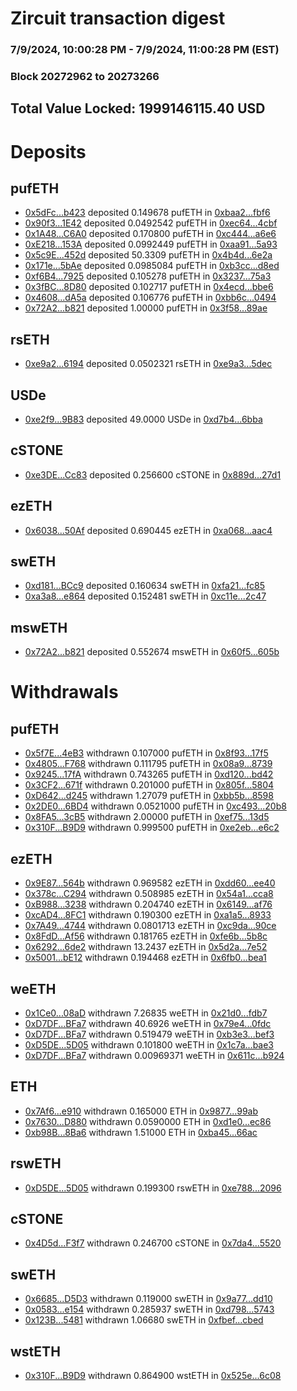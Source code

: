 # Zircuit transaction digest
### 7/9/2024, 10:00:28 PM - 7/9/2024, 11:00:28 PM (EST)
### Block 20272962 to 20273266

## Total Value Locked: 1999146115.40 USD

# Deposits
## pufETH
- [0x5dFc...b423](https://etherscan.io/address/0x5dFc304e859C01bB2B116E4C61091249eDB9b423) deposited 0.149678 pufETH in [0xbaa2...fbf6](https://etherscan.io/tx/0x5dFc304e859C01bB2B116E4C61091249eDB9b423)
- [0x90f3...1E42](https://etherscan.io/address/0x90f311b93cA772751D985Fe1855675ee61b31E42) deposited 0.0492542 pufETH in [0xec64...4cbf](https://etherscan.io/tx/0x90f311b93cA772751D985Fe1855675ee61b31E42)
- [0x1A48...C6A0](https://etherscan.io/address/0x1A487cc058693d539b35299faE5c4Fb62676C6A0) deposited 0.170800 pufETH in [0xc444...a6e6](https://etherscan.io/tx/0x1A487cc058693d539b35299faE5c4Fb62676C6A0)
- [0xE218...153A](https://etherscan.io/address/0xE218088d8324ed6Bb6880D59aF9cEa66F19d153A) deposited 0.0992449 pufETH in [0xaa91...5a93](https://etherscan.io/tx/0xE218088d8324ed6Bb6880D59aF9cEa66F19d153A)
- [0x5c9E...452d](https://etherscan.io/address/0x5c9E30def85334e587Cf36EB07bdd6A72Bf1452d) deposited 50.3309 pufETH in [0x4b4d...6e2a](https://etherscan.io/tx/0x5c9E30def85334e587Cf36EB07bdd6A72Bf1452d)
- [0x171e...5bAe](https://etherscan.io/address/0x171e34E0d96E8b4FF639d4c9C61e2b6Fe76b5bAe) deposited 0.0985084 pufETH in [0xb3cc...d8ed](https://etherscan.io/tx/0x171e34E0d96E8b4FF639d4c9C61e2b6Fe76b5bAe)
- [0xf6B4...7925](https://etherscan.io/address/0xf6B41e2b6ff61ee6aB3c67e081D9d0f1aC987925) deposited 0.105278 pufETH in [0x3237...75a3](https://etherscan.io/tx/0xf6B41e2b6ff61ee6aB3c67e081D9d0f1aC987925)
- [0x3fBC...8D80](https://etherscan.io/address/0x3fBC1b36EFcDFE74720d71c86e04E4982E238D80) deposited 0.102717 pufETH in [0x4ecd...bbe6](https://etherscan.io/tx/0x3fBC1b36EFcDFE74720d71c86e04E4982E238D80)
- [0x4608...dA5a](https://etherscan.io/address/0x46084a80348e8A565e5da1e446E0b9E9Baa0dA5a) deposited 0.106776 pufETH in [0xbb6c...0494](https://etherscan.io/tx/0x46084a80348e8A565e5da1e446E0b9E9Baa0dA5a)
- [0x72A2...b821](https://etherscan.io/address/0x72A2D301D7b0d6914998591847a4af81F723b821) deposited 1.00000 pufETH in [0x3f58...89ae](https://etherscan.io/tx/0x72A2D301D7b0d6914998591847a4af81F723b821)
## rsETH
- [0xe9a2...6194](https://etherscan.io/address/0xe9a257f0A49fa148c67295680f934704841f6194) deposited 0.0502321 rsETH in [0xe9a3...5dec](https://etherscan.io/tx/0xe9a257f0A49fa148c67295680f934704841f6194)
## USDe
- [0xe2f9...9B83](https://etherscan.io/address/0xe2f93c48799C4601a93e6539C32b434fe4Cb9B83) deposited 49.0000 USDe in [0xd7b4...6bba](https://etherscan.io/tx/0xe2f93c48799C4601a93e6539C32b434fe4Cb9B83)
## cSTONE
- [0xe3DE...Cc83](https://etherscan.io/address/0xe3DE0eb57F4F6940458f4BDfBd689526ac73Cc83) deposited 0.256600 cSTONE in [0x889d...27d1](https://etherscan.io/tx/0xe3DE0eb57F4F6940458f4BDfBd689526ac73Cc83)
## ezETH
- [0x6038...50Af](https://etherscan.io/address/0x60389f28dD928e79F3Db12552e12aEc6852850Af) deposited 0.690445 ezETH in [0xa068...aac4](https://etherscan.io/tx/0x60389f28dD928e79F3Db12552e12aEc6852850Af)
## swETH
- [0xd181...BCc9](https://etherscan.io/address/0xd181290Db016253Fb9999c86B8089a6F29BBBCc9) deposited 0.160634 swETH in [0xfa21...fc85](https://etherscan.io/tx/0xd181290Db016253Fb9999c86B8089a6F29BBBCc9)
- [0xa3a8...e864](https://etherscan.io/address/0xa3a8c58Bd48cf152490F8Be45B20C12F6486e864) deposited 0.152481 swETH in [0xc11e...2c47](https://etherscan.io/tx/0xa3a8c58Bd48cf152490F8Be45B20C12F6486e864)
## mswETH
- [0x72A2...b821](https://etherscan.io/address/0x72A2D301D7b0d6914998591847a4af81F723b821) deposited 0.552674 mswETH in [0x60f5...605b](https://etherscan.io/tx/0x72A2D301D7b0d6914998591847a4af81F723b821)
# Withdrawals
## pufETH
- [0x5f7E...4eB3](https://etherscan.io/address/0x5f7E0d5751088Df3924c2DDE69FA9FA89De84eB3) withdrawn 0.107000 pufETH in [0x8f93...17f5](https://etherscan.io/tx/0x5f7E0d5751088Df3924c2DDE69FA9FA89De84eB3)
- [0x4805...F768](https://etherscan.io/address/0x4805Ae0eDE47feb983a94efc3e9A8EB7049eF768) withdrawn 0.111795 pufETH in [0x08a9...8739](https://etherscan.io/tx/0x4805Ae0eDE47feb983a94efc3e9A8EB7049eF768)
- [0x9245...17fA](https://etherscan.io/address/0x92457A074B8Ea17811dfC6144F7A658eb0A517fA) withdrawn 0.743265 pufETH in [0xd120...bd42](https://etherscan.io/tx/0x92457A074B8Ea17811dfC6144F7A658eb0A517fA)
- [0x3CF2...671f](https://etherscan.io/address/0x3CF282CD2DF98D8589598fdE938eEcD1Dac9671f) withdrawn 0.201000 pufETH in [0x805f...5804](https://etherscan.io/tx/0x3CF282CD2DF98D8589598fdE938eEcD1Dac9671f)
- [0xD642...d245](https://etherscan.io/address/0xD64251C20e377b7A3ea4ef70f93170B87Ae2d245) withdrawn 1.27079 pufETH in [0xbb5b...8598](https://etherscan.io/tx/0xD64251C20e377b7A3ea4ef70f93170B87Ae2d245)
- [0x2DE0...6BD4](https://etherscan.io/address/0x2DE0c00C32F935131fb893E66491D11377296BD4) withdrawn 0.0521000 pufETH in [0xc493...20b8](https://etherscan.io/tx/0x2DE0c00C32F935131fb893E66491D11377296BD4)
- [0x8FA5...3cB5](https://etherscan.io/address/0x8FA54C4D9909b2C2B70BEC5c33b57c17C8483cB5) withdrawn 2.00000 pufETH in [0xef75...13d5](https://etherscan.io/tx/0x8FA54C4D9909b2C2B70BEC5c33b57c17C8483cB5)
- [0x310F...B9D9](https://etherscan.io/address/0x310F3030E7cC99d9093C5fcd7E8A7fE4CC92B9D9) withdrawn 0.999500 pufETH in [0xe2eb...e6c2](https://etherscan.io/tx/0x310F3030E7cC99d9093C5fcd7E8A7fE4CC92B9D9)
## ezETH
- [0x9E87...564b](https://etherscan.io/address/0x9E8773ee589EcEea1A036807D301BdDBd5AD564b) withdrawn 0.969582 ezETH in [0xdd60...ee40](https://etherscan.io/tx/0x9E8773ee589EcEea1A036807D301BdDBd5AD564b)
- [0x378c...C294](https://etherscan.io/address/0x378c44b291D845E3F713626dB2fD5DCC1d99C294) withdrawn 0.508985 ezETH in [0x54a1...cca8](https://etherscan.io/tx/0x378c44b291D845E3F713626dB2fD5DCC1d99C294)
- [0xB988...3238](https://etherscan.io/address/0xB98861eA8675B71c7C2b092434D92c70971f3238) withdrawn 0.204740 ezETH in [0x6149...af76](https://etherscan.io/tx/0xB98861eA8675B71c7C2b092434D92c70971f3238)
- [0xcAD4...8FC1](https://etherscan.io/address/0xcAD40A729535006D41E0E1fAa1bd6c0e3a388FC1) withdrawn 0.190300 ezETH in [0xa1a5...8933](https://etherscan.io/tx/0xcAD40A729535006D41E0E1fAa1bd6c0e3a388FC1)
- [0x7A49...4744](https://etherscan.io/address/0x7A493Be5c2ce014cD049Bf178a1ac0Db1B434744) withdrawn 0.0801713 ezETH in [0xc9da...90ce](https://etherscan.io/tx/0x7A493Be5c2ce014cD049Bf178a1ac0Db1B434744)
- [0x8FdD...Af56](https://etherscan.io/address/0x8FdDc2d6b8a0EEB318F6631bE3f0C139833cAf56) withdrawn 0.181765 ezETH in [0xfe6b...5b8c](https://etherscan.io/tx/0x8FdDc2d6b8a0EEB318F6631bE3f0C139833cAf56)
- [0x6292...6de2](https://etherscan.io/address/0x6292af6Fa35dd3c959882549B9631a4d9BdE6de2) withdrawn 13.2437 ezETH in [0x5d2a...7e52](https://etherscan.io/tx/0x6292af6Fa35dd3c959882549B9631a4d9BdE6de2)
- [0x5001...bE12](https://etherscan.io/address/0x50012E2BcaC730e3B8d71B612f53930ce391bE12) withdrawn 0.194468 ezETH in [0x6fb0...bea1](https://etherscan.io/tx/0x50012E2BcaC730e3B8d71B612f53930ce391bE12)
## weETH
- [0x1Ce0...08aD](https://etherscan.io/address/0x1Ce03Efb5748362FD840996C499143be98Ce08aD) withdrawn 7.26835 weETH in [0x21d0...fdb7](https://etherscan.io/tx/0x1Ce03Efb5748362FD840996C499143be98Ce08aD)
- [0xD7DF...BFa7](https://etherscan.io/address/0xD7DF7E085214743530afF339aFC420c7c720BFa7) withdrawn 40.6926 weETH in [0x79e4...0fdc](https://etherscan.io/tx/0xD7DF7E085214743530afF339aFC420c7c720BFa7)
- [0xD7DF...BFa7](https://etherscan.io/address/0xD7DF7E085214743530afF339aFC420c7c720BFa7) withdrawn 0.519479 weETH in [0xb3e3...bef3](https://etherscan.io/tx/0xD7DF7E085214743530afF339aFC420c7c720BFa7)
- [0xD5DE...5D05](https://etherscan.io/address/0xD5DE6211Cbdb379F7b628DAE3C8047CF93c35D05) withdrawn 0.101800 weETH in [0x1c7a...bae3](https://etherscan.io/tx/0xD5DE6211Cbdb379F7b628DAE3C8047CF93c35D05)
- [0xD7DF...BFa7](https://etherscan.io/address/0xD7DF7E085214743530afF339aFC420c7c720BFa7) withdrawn 0.00969371 weETH in [0x611c...b924](https://etherscan.io/tx/0xD7DF7E085214743530afF339aFC420c7c720BFa7)
## ETH
- [0x7Af6...e910](https://etherscan.io/address/0x7Af636cd4563005c224e482f605F3eF195Dee910) withdrawn 0.165000 ETH in [0x9877...99ab](https://etherscan.io/tx/0x7Af636cd4563005c224e482f605F3eF195Dee910)
- [0x7630...D880](https://etherscan.io/address/0x7630D1df6256F24dc7bFCF8C634FB0C49d76D880) withdrawn 0.0590000 ETH in [0xd1e0...ec86](https://etherscan.io/tx/0x7630D1df6256F24dc7bFCF8C634FB0C49d76D880)
- [0xb98B...8Ba6](https://etherscan.io/address/0xb98B88a09998b596648f41A4A27d0237edA58Ba6) withdrawn 1.51000 ETH in [0xba45...66ac](https://etherscan.io/tx/0xb98B88a09998b596648f41A4A27d0237edA58Ba6)
## rswETH
- [0xD5DE...5D05](https://etherscan.io/address/0xD5DE6211Cbdb379F7b628DAE3C8047CF93c35D05) withdrawn 0.199300 rswETH in [0xe788...2096](https://etherscan.io/tx/0xD5DE6211Cbdb379F7b628DAE3C8047CF93c35D05)
## cSTONE
- [0x4D5d...F3f7](https://etherscan.io/address/0x4D5d3f6D21D0887fAD2EBC6E4EDB32ed04c6F3f7) withdrawn 0.246700 cSTONE in [0x7da4...5520](https://etherscan.io/tx/0x4D5d3f6D21D0887fAD2EBC6E4EDB32ed04c6F3f7)
## swETH
- [0x6685...D5D3](https://etherscan.io/address/0x6685E545B571e364435a999cb2AdfeE8149cD5D3) withdrawn 0.119000 swETH in [0x9a77...dd10](https://etherscan.io/tx/0x6685E545B571e364435a999cb2AdfeE8149cD5D3)
- [0x0583...e154](https://etherscan.io/address/0x05831D9C09E88B02E9A0f7f2733b6e0e53EBe154) withdrawn 0.285937 swETH in [0xd798...5743](https://etherscan.io/tx/0x05831D9C09E88B02E9A0f7f2733b6e0e53EBe154)
- [0x123B...5481](https://etherscan.io/address/0x123B31f6431aA616D221BaF0Ca0857578DF45481) withdrawn 1.06680 swETH in [0xfbef...cbed](https://etherscan.io/tx/0x123B31f6431aA616D221BaF0Ca0857578DF45481)
## wstETH
- [0x310F...B9D9](https://etherscan.io/address/0x310F3030E7cC99d9093C5fcd7E8A7fE4CC92B9D9) withdrawn 0.864900 wstETH in [0x525e...6c08](https://etherscan.io/tx/0x310F3030E7cC99d9093C5fcd7E8A7fE4CC92B9D9)
